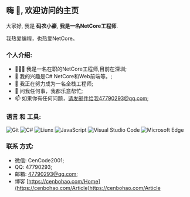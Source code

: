 


<a href="https://github.com/CBH20010703"></a>
## 嗨 👋, 欢迎访问的主页

大家好, 我是 **码农小豪**,  **我是一名NetCore工程师**.

我热爱编程，也热爱NetCore。

### 个人介绍:

- 👨🏽‍💻 我是一名在职的NetCore工程师,目前在深圳; 
- 🤔 我的兴趣是C# NetCore和Web前端等。;
- 💼 我正在努力成为一名全栈工程师;
- 💬 问我任何事，我都乐意帮忙;
- 📫 如果你有任何问题，请发邮件给我47790293@qq.com;

### 语言 和 工具:

![Git](https://img.shields.io/badge/Git-F05032?style=flat-square&logo=Git&logoColor=white)
![C#](https://img.shields.io/badge/c%23-NetCore-brightgreen)
![Liunx](https://img.shields.io/badge/Linux-Centos-lightgrey)
![JavaScript](https://img.shields.io/badge/JavaScript-F7DF1E?style=flat-square&logo=JavaScript&logoColor=white)
![Visual Studio Code](https://img.shields.io/badge/Visual_Studio_Code-007ACC?style=flat-square&logo=Visual-Studio-Code&logoColor=white)
![Microsoft Edge](https://img.shields.io/badge/Microsoft_Edge-0078D7?style=flat-square&logo=Microsoft-Edge&logoColor=white)

### 联系 方式:
- 微信: CenCode2001; 
- QQ: 47790293;
- 邮箱: 47790293@qq.com;
- 博客 [https://cenbohao.com/Home](https://cenbohao.com/Article)https://cenbohao.com/Article
